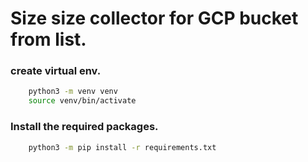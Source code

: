 # Size size collector for GCP bucket from list. 

### create virtual env.

``` bash
    python3 -m venv venv 
    source venv/bin/activate
```

### Install the required packages.

``` bash
    python3 -m pip install -r requirements.txt
```



